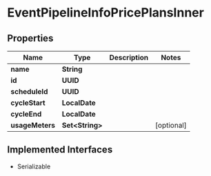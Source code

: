 

# EventPipelineInfoPricePlansInner


## Properties

| Name | Type | Description | Notes |
|------------ | ------------- | ------------- | -------------|
|**name** | **String** |  |  |
|**id** | **UUID** |  |  |
|**scheduleId** | **UUID** |  |  |
|**cycleStart** | **LocalDate** |  |  |
|**cycleEnd** | **LocalDate** |  |  |
|**usageMeters** | **Set&lt;String&gt;** |  |  [optional] |


## Implemented Interfaces

* Serializable



